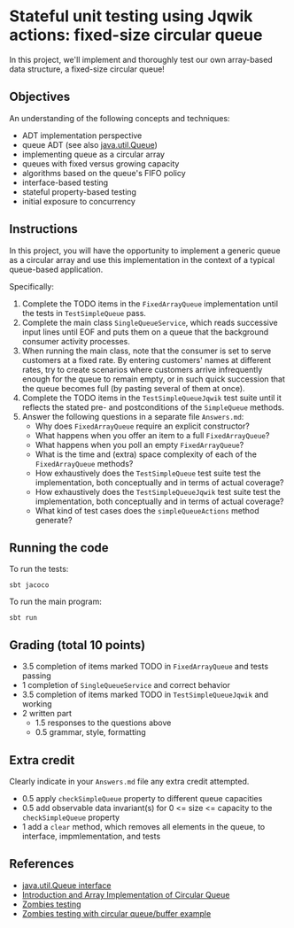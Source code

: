 # Stateful unit testing using Jqwik actions: fixed-size circular queue

In this project, we'll implement and thoroughly test our own array-based data structure, a fixed-size circular queue!

## Objectives

An understanding of the following concepts and techniques:

- ADT implementation perspective
- queue ADT (see also [java.util.Queue](https://docs.oracle.com/en/java/javase/17/docs/api/java.base/java/util/Queue.html))
- implementing queue as a circular array
- queues with fixed versus growing capacity
- algorithms based on the queue's FIFO policy
- interface-based testing
- stateful property-based testing
- initial exposure to concurrency

## Instructions

In this project, you will have the opportunity to implement a generic queue as a circular array and use this implementation in the context of a typical queue-based application.

Specifically:

1. Complete the TODO items in the `FixedArrayQueue` implementation until the tests in `TestSimpleQueue` pass.
1. Complete the main class `SingleQueueService`, which reads successive input lines until EOF and
puts them on a queue that the background consumer activity processes.
1. When running the main class, note that the consumer is set to serve customers at a fixed rate.
By entering customers' names at different rates, try to create scenarios where customers arrive infrequently enough for the queue to remain empty, or in such quick succession that the queue becomes full (by pasting several of them at once).
1. Complete the TODO items in the `TestSimpleQueueJqwik` test suite until it reflects the stated pre- and postconditions of the `SimpleQueue` methods.
1. Answer the following questions in a separate file `Answers.md`:
   - Why does `FixedArrayQueue` require an explicit constructor?
   - What happens when you offer an item to a full `FixedArrayQueue`?
   - What happens when you poll an empty `FixedArrayQueue`?
   - What is the time and (extra) space complexity of each of the `FixedArrayQueue` methods?
   - How exhaustively does the `TestSimpleQueue` test suite test the implementation, both conceptually and in terms of actual coverage?
   - How exhaustively does the `TestSimpleQueueJqwik` test suite test the implementation, both conceptually and in terms of actual coverage?
   - What kind of test cases does the `simpleQueueActions` method generate?

## Running the code

To run the tests:

    sbt jacoco

To run the main program:

    sbt run

## Grading (total 10 points)

- 3.5 completion of items marked TODO in `FixedArrayQueue` and tests passing
- 1 completion of `SingleQueueService` and correct behavior
- 3.5 completion of items marked TODO in `TestSimpleQueueJqwik` and working
- 2 written part
  - 1.5 responses to the questions above
  - 0.5 grammar, style, formatting

## Extra credit

Clearly indicate in your `Answers.md` file any extra credit attempted.

- 0.5 apply `checkSimpleQueue` property to different queue capacities
- 0.5 add observable data invariant(s) for 0 <= size <= capacity to the `checkSimpleQueue` property
- 1 add a `clear` method, which removes all elements in the queue, to interface, impmlementation, and tests

## References

- [java.util.Queue interface](https://docs.oracle.com/en/java/javase/17/docs/api/java.base/java/util/Queue.html)
- [Introduction and Array Implementation of Circular Queue](https://www.geeksforgeeks.org/introduction-and-array-implementation-of-circular-queue)
- [Zombies testing](https://hackernoon.com/zombie-testing-one-behavior-at-a-time-9s2m3zjo)
- [Zombies testing with circular queue/buffer example](http://blog.wingman-sw.com/tdd-guided-by-zombies)
